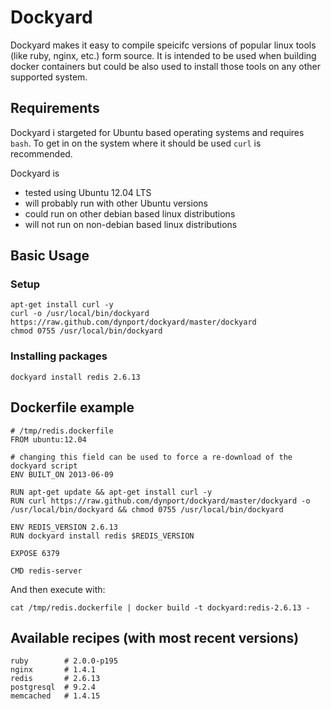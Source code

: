 # Dockyard

Dockyard makes it easy to compile speicifc versions of popular linux tools (like ruby, nginx, etc.) form source. It is intended to be used when building docker containers but could be also used to install those tools on any other supported system.

## Requirements

Dockyard i stargeted for Ubuntu based operating systems and requires `bash`. To get in on the system where it should be used `curl` is recommended.

Dockyard is

* tested using Ubuntu 12.04 LTS
* will probably run with other Ubuntu versions
* could run on other debian based linux distributions
* will not run on non-debian based linux distributions

## Basic Usage

### Setup

    apt-get install curl -y
    curl -o /usr/local/bin/dockyard https://raw.github.com/dynport/dockyard/master/dockyard
    chmod 0755 /usr/local/bin/dockyard

### Installing packages
    dockyard install redis 2.6.13

## Dockerfile example
    # /tmp/redis.dockerfile
    FROM ubuntu:12.04

    # changing this field can be used to force a re-download of the dockyard script
    ENV BUILT_ON 2013-06-09 

    RUN apt-get update && apt-get install curl -y
    RUN curl https://raw.github.com/dynport/dockyard/master/dockyard -o /usr/local/bin/dockyard && chmod 0755 /usr/local/bin/dockyard

    ENV REDIS_VERSION 2.6.13
    RUN dockyard install redis $REDIS_VERSION

    EXPOSE 6379

    CMD redis-server

And then execute with:

    cat /tmp/redis.dockerfile | docker build -t dockyard:redis-2.6.13 -

## Available recipes (with most recent versions)

    ruby        # 2.0.0-p195
    nginx       # 1.4.1
    redis       # 2.6.13
    postgresql  # 9.2.4
    memcached   # 1.4.15
